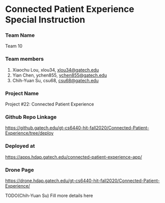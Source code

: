 # Connected Patient Experience Special Instruction

### Team Name

Team 10

### Team members

1. Xiaochu Lou, xlou34, xlou34@gatech.edu
2. Yian Chen, ychen855, ychen855@gatech.edu
3. Chih-Yuan Su, csu68, csu68@gatech.edu

### Project Name

Project #22: Connected Patient Experience

### Github Repo Linkage

https://github.gatech.edu/gt-cs6440-hit-fall2020/Connected-Patient-Experience/tree/deploy

### Deployed at

https://apps.hdap.gatech.edu/connected-patient-experience-app/

### Drone Page

https://drone.hdap.gatech.edu/gt-cs6440-hit-fall2020/Connected-Patient-Experience/

TODO(Chih-Yuan Su) Fill more details here